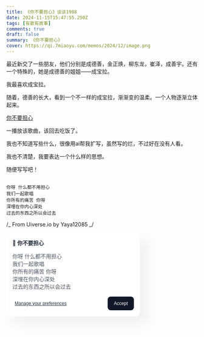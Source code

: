 ```yaml
---
title: 《你不要担心》谈谈1988
date: 2024-11-15T15:47:55.250Z
tags: [有歌有故事]
comments: true
draft: false
summary: 《你不要担心》
cover: https://qi.7miaoyu.com/memos/2024/12/image.png
---
```


最近新交了一些朋友，他们分别是成德善，金正焕，柳东龙，崔泽，成善宇。还有一个特殊的，她是成德善的姐姐——成宝拉。

我最喜欢成宝拉。

随着，德善的长大，看到一个不一样的成宝拉，渐渐变的温柔。一个人物逐渐立体起来。

[你不要担心](https://c6.y.qq.com/base/fcgi-bin/u?__=xk5aQu9z0pn4)

一播放该歌曲，该回去吃饭了。

我也不知道写些什么，很像用ai帮我扩写，虽然写的烂，不过好在没有人看。

我也不清楚，我要表达一个什么样的思想。

随便写写吧！

```

你呀 什么都不用担心
我们一起歌唱
你所有的痛苦 你呀
深埋在你内心深处
过去的东西之所以会过去

```

<style>
/* From Uiverse.io by Yaya12085 */ 
.cookie-card {
  max-width: 320px;
  padding: 1rem;
  background-color: #fff;
  border-radius: 10px;
  box-shadow: 20px 20px 30px rgba(0, 0, 0, .05);
}

.title {
  font-weight: 600;
  color: rgb(31 41 55);
}

.description {
  margin-top: 1rem;
  font-size: 0.875rem;
  line-height: 1.25rem;
  color: rgb(75 85 99);
}

.description a {
  --tw-text-opacity: 1;
  color: rgb(59 130 246);
}

.description a:hover {
  -webkit-text-decoration-line: underline;
  text-decoration-line: underline;
}

.actions {
  display: flex;
  align-items: center;
  justify-content: space-between;
  margin-top: 1rem;
  -moz-column-gap: 1rem;
  column-gap: 1rem;
  flex-shrink: 0;
}

.pref {
  font-size: 0.75rem;
  line-height: 1rem;
  color: rgb(31 41 55 );
  -webkit-text-decoration-line: underline;
  text-decoration-line: underline;
  transition: all .3s cubic-bezier(0.4, 0, 0.2, 1);
  border: none;
  background-color: transparent;
}

.pref:hover {
  color: rgb(156 163 175);
}

.pref:focus {
  outline: 2px solid transparent;
  outline-offset: 2px;
}

.accept {
  font-size: 0.75rem;
  line-height: 1rem;
  background-color: rgb(17 24 39);
  font-weight: 500;
  border-radius: 0.5rem;
  color: #fff;
  padding-left: 1rem;
  padding-right: 1rem;
  padding-top: 0.625rem;
  padding-bottom: 0.625rem;
  border: none;
  transition: all .15s cubic-bezier(0.4, 0, 0.2, 1);
}

.accept:hover {
  background-color: rgb(55 65 81);
}

.accept:focus {
  outline: 2px solid transparent;
  outline-offset: 2px;
}

</style>

/_ From Uiverse.io by Yaya12085 _/

<div class="cookie-card">
    <span class="title">🍪 你不要担心</span>
    <p class="description">
    你呀 什么都不用担心  </br>
我们一起歌唱 </br>
你所有的痛苦 你呀</br>
深埋在你内心深处</br>
过去的东西之所以会过去</br>
</p>
    <div class="actions">
        <button class="pref">
            Manage your preferences
        </button>
        <button class="accept">
            Accept
        </button>
    </div>
</div>
